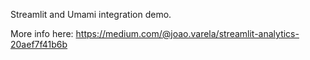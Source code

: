 Streamlit and Umami integration demo.

More info here: https://medium.com/@joao.varela/streamlit-analytics-20aef7f41b6b
